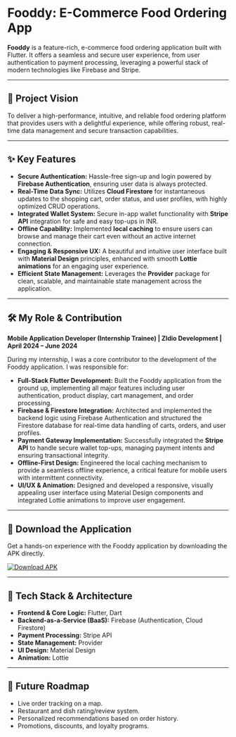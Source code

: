 # Fooddy: E-Commerce Food Ordering App

**Fooddy** is a feature-rich, e-commerce food ordering application built with Flutter. It offers a seamless and secure user experience, from user authentication to payment processing, leveraging a powerful stack of modern technologies like Firebase and Stripe.

---

## 🚀 Project Vision

To deliver a high-performance, intuitive, and reliable food ordering platform that provides users with a delightful experience, while offering robust, real-time data management and secure transaction capabilities.

---

## ✨ Key Features

* **Secure Authentication:** Hassle-free sign-up and login powered by **Firebase Authentication**, ensuring user data is always protected.
* **Real-Time Data Sync:** Utilizes **Cloud Firestore** for instantaneous updates to the shopping cart, order status, and user profiles, with highly optimized CRUD operations.
* **Integrated Wallet System:** Secure in-app wallet functionality with **Stripe API** integration for safe and easy top-ups in INR.
* **Offline Capability:** Implemented **local caching** to ensure users can browse and manage their cart even without an active internet connection.
* **Engaging & Responsive UX:** A beautiful and intuitive user interface built with **Material Design** principles, enhanced with smooth **Lottie animations** for an engaging user experience.
* **Efficient State Management:** Leverages the **Provider** package for clean, scalable, and maintainable state management across the application.

---

## 🛠️ My Role & Contribution

**Mobile Application Developer (Internship Trainee) | ZIdio Development | April 2024 – June 2024**

During my internship, I was a core contributor to the development of the Fooddy application. I was responsible for:

* **Full-Stack Flutter Development:** Built the Fooddy application from the ground up, implementing all major features including user authentication, product display, cart management, and order processing.
* **Firebase & Firestore Integration:** Architected and implemented the backend logic using Firebase Authentication and structured the Firestore database for real-time data handling of carts, orders, and user profiles.
* **Payment Gateway Implementation:** Successfully integrated the **Stripe API** to handle secure wallet top-ups, managing payment intents and ensuring transactional integrity.
* **Offline-First Design:** Engineered the local caching mechanism to provide a seamless offline experience, a critical feature for mobile users with intermittent connectivity.
* **UI/UX & Animation:** Designed and developed a responsive, visually appealing user interface using Material Design components and integrated Lottie animations to improve user engagement.

---

## 📲 Download the Application

Get a hands-on experience with the Fooddy application by downloading the APK directly.

<a href="https://github.com/VP7985/foody_e-commerce/blob/main/Project/Apps/Foody%20Zidio.apk?raw=true" target="_blank">
  <img src="https://img.shields.io/badge/Download-APK-brightgreen?style=for-the-badge&logo=android" alt="Download APK">
</a>

---

## 🔧 Tech Stack & Architecture

* **Frontend & Core Logic:** Flutter, Dart
* **Backend-as-a-Service (BaaS):** Firebase (Authentication, Cloud Firestore)
* **Payment Processing:** Stripe API
* **State Management:** Provider
* **UI Design:** Material Design
* **Animation:** Lottie

---

## 🔮 Future Roadmap

* Live order tracking on a map.
* Restaurant and dish rating/review system.
* Personalized recommendations based on order history.
* Promotions, discounts, and loyalty programs.
